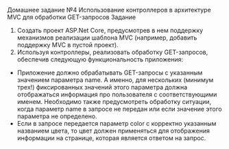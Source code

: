 Домашнее задание №4
Использование контроллеров в архитектуре MVC для обработки GET-запросов Задание
1. Создать проект ASP.Net Core, предусмотрев в нем поддержку механизмов реализации шаблона MVC (например, добавить поддержку MVC в пустой проект).
2. Используя контроллеры, реализовать обработку GET-запросов, обеспечив следующую функциональность приложения:
- Приложение должно обрабатывать GET-запросы с указанным значением параметра name. А именно, для нескольких (минимум трех!) фиксированных значений этого параметра должна отображаться информация про пользователя с соответствующими именем. Необходимо также предусмотреть обработку ситуации, когда параметр name в запросе не передан или если значение этого параметра не определено.
- Если в запросе передается параметр color с корректно указанным названием цвета, то цвет должен применяться для отображения информации на странице, которая является ответом на запрос.
